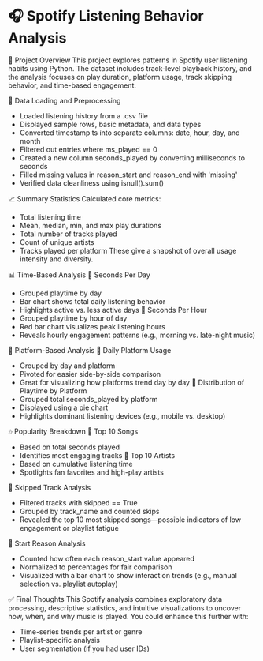 # 🎧 Spotify Listening Behavior Analysis

📝 Project Overview
This project explores patterns in Spotify user listening habits using Python. The dataset includes track-level playback history, and the analysis focuses on play duration, platform usage, track skipping behavior, and time-based engagement.

📂 Data Loading and Preprocessing
- Loaded listening history from a .csv file
- Displayed sample rows, basic metadata, and data types
- Converted timestamp ts into separate columns: date, hour, day, and month
- Filtered out entries where ms_played == 0
- Created a new column seconds_played by converting milliseconds to seconds
- Filled missing values in reason_start and reason_end with 'missing'
- Verified data cleanliness using isnull().sum()

📈 Summary Statistics
Calculated core metrics:
- Total listening time
- Mean, median, min, and max play durations
- Total number of tracks played
- Count of unique artists
- Tracks played per platform
These give a snapshot of overall usage intensity and diversity.

📊 Time-Based Analysis
🔹 Seconds Per Day
- Grouped playtime by day
- Bar chart shows total daily listening behavior
- Highlights active vs. less active days
🔹 Seconds Per Hour
- Grouped playtime by hour of day
- Red bar chart visualizes peak listening hours
- Reveals hourly engagement patterns (e.g., morning vs. late-night music)

📱 Platform-Based Analysis
🔹 Daily Platform Usage
- Grouped by day and platform
- Pivoted for easier side-by-side comparison
- Great for visualizing how platforms trend day by day
🔹 Distribution of Playtime by Platform
- Grouped total seconds_played by platform
- Displayed using a pie chart
- Highlights dominant listening devices (e.g., mobile vs. desktop)

🎶 Popularity Breakdown
🔹 Top 10 Songs
- Based on total seconds played
- Identifies most engaging tracks
🔹 Top 10 Artists
- Based on cumulative listening time
- Spotlights fan favorites and high-play artists

🚫 Skipped Track Analysis
- Filtered tracks with skipped == True
- Grouped by track_name and counted skips
- Revealed the top 10 most skipped songs—possible indicators of low engagement or playlist fatigue

🧭 Start Reason Analysis
- Counted how often each reason_start value appeared
- Normalized to percentages for fair comparison
- Visualized with a bar chart to show interaction trends (e.g., manual selection vs. playlist autoplay)

✅ Final Thoughts
This Spotify analysis combines exploratory data processing, descriptive statistics, and intuitive visualizations to uncover how, when, and why music is played. You could enhance this further with:
- Time-series trends per artist or genre
- Playlist-specific analysis
- User segmentation (if you had user IDs)

